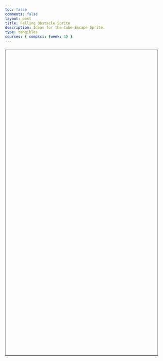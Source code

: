 ```yaml
---
toc: false
comments: false
layout: post
title: Falling Obstacle Sprite
description: Ideas for the Cube Escape Sprite.
type: tangibles
courses: { compsci: {week: 1} }
---
```


<head>
    <style>
        canvas {
            border: 1px solid #000;
            display: block;
            margin: 20px auto;
        }
    </style>
</head>
<body>
    <canvas id="tetrisCanvas" width="300" height="600"></canvas>
    <script>
        const canvas = document.getElementById("tetrisCanvas");
        const context = canvas.getContext("2d");
        const ROWS = 20;
        const COLS = 10;
        const BLOCK_SIZE = 30;
        const board = Array.from({ length: ROWS }, () => Array(COLS).fill(0));
        function drawSquare(x, y, color) {
            context.fillStyle = color;
            context.fillRect(x * BLOCK_SIZE, y * BLOCK_SIZE, BLOCK_SIZE, BLOCK_SIZE);
            context.strokeStyle = "#000";
            context.strokeRect(x * BLOCK_SIZE, y * BLOCK_SIZE, BLOCK_SIZE, BLOCK_SIZE);
        }
        function drawBoard() {
            for (let row = 0; row < ROWS; row++) {
                for (let col = 0; col < COLS; col++) {
                    if (board[row][col]) {
                        drawSquare(col, row, board[row][col]);
                    }
                }
            }
        }
        function draw() {
            context.clearRect(0, 0, canvas.width, canvas.height);
            drawBoard();
        }
        // You can add more game logic and controls here
        // Example: 
        // setInterval(() => {
        //     draw();
        // }, 1000);
    </script>
</body>
</html>